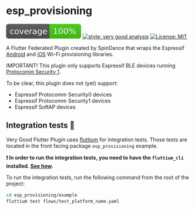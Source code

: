 # esp_provisioning

![coverage][coverage_badge]
[![style: very good analysis][very_good_analysis_badge]][very_good_analysis_link]
[![License: MIT][license_badge]][license_link]

A Flutter Federated Plugin created by SpinDance that wraps the Espressif [Android](https://github.com/espressif/esp-idf-provisioning-android) and [iOS](https://github.com/espressif/esp-idf-provisioning-ios) Wi-Fi provisioning libraries.

IMPORTANT!
This plugin only supports Espressif BLE devices running [Protocomm Security 1](https://docs.espressif.com/projects/esp-idf/en/stable/esp32/api-reference/provisioning/protocomm.html).

To be clear, this plugin does not (yet) support:

- Espressif Protocomm Security0 devices
- Espressif Protocomm Security1 devices
- Espressif SoftAP devices

## Integration tests 🧪

Very Good Flutter Plugin uses [fluttium][fluttium_link] for integration tests. Those tests are located
in the front facing package `esp_provisioning` example.

**❗ In order to run the integration tests, you need to have the `fluttium_cli` installed. [See how][fluttium_install].**

To run the integration tests, run the following command from the root of the project:

```sh
cd esp_provisioning/example
fluttium test flows/test_platform_name.yaml
```

[coverage_badge]: esp_provisioning/coverage_badge.svg
[license_badge]: https://img.shields.io/badge/license-MIT-blue.svg
[license_link]: https://opensource.org/licenses/MIT
[very_good_analysis_badge]: https://img.shields.io/badge/style-very_good_analysis-B22C89.svg
[very_good_analysis_link]: https://pub.dev/packages/very_good_analysis
[fluttium_link]: https://fluttium.dev/
[fluttium_install]: https://fluttium.dev/docs/getting-started/installing-cli